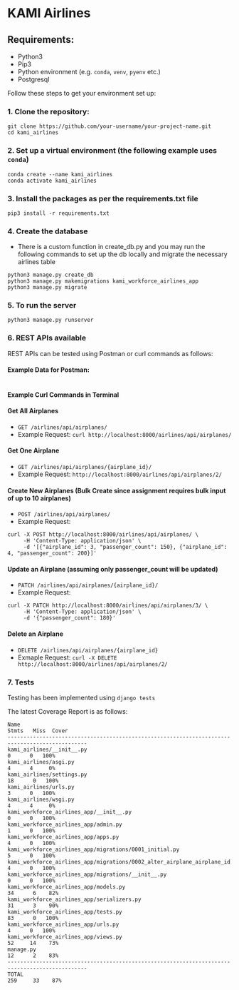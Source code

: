 # KAMI Airlines

## Requirements:

- Python3
- Pip3
- Python environment (e.g. `conda`, `venv`, `pyenv` etc.)
- Postgresql

Follow these steps to get your environment set up:

### 1. Clone the repository:

```
git clone https://github.com/your-username/your-project-name.git
cd kami_airlines
```

### 2. Set up a virtual environment (the following example uses `conda`)

```
conda create --name kami_airlines
conda activate kami_airlines
```

### 3. Install the packages as per the requirements.txt file

```
pip3 install -r requirements.txt
```

### 4. Create the database

- There is a custom function in create_db.py and you may run the following commands to set up the db locally and migrate the necessary airlines table

```
python3 manage.py create_db
python3 manage.py makemigrations kami_workforce_airlines_app
python3 manage.py migrate

```

### 5. To run the server

```
python3 manage.py runserver
```

### 6. REST APIs available

REST APIs can be tested using Postman or curl commands as follows:

#### Example Data for Postman:

```

```

#### Example Curl Commands in Terminal

#### Get All Airplanes

- `GET /airlines/api/airplanes/`
- Example Request: `curl http://localhost:8000/airlines/api/airplanes/`

#### Get One Airplane

- `GET /airlines/api/airplanes/{airplane_id}/`
- Example Request: `http://localhost:8000/airlines/api/airplanes/2/`

#### Create New Airplanes (Bulk Create since assignment requires bulk input of up to 10 airplanes)

- `POST /airlines/api/airplanes/`
- Example Request:

```
curl -X POST http://localhost:8000/airlines/api/airplanes/ \
     -H 'Content-Type: application/json' \
     -d '[{"airplane_id": 3, "passenger_count": 150}, {"airplane_id": 4, "passenger_count": 200}]'
```

#### Update an Airplane (assuming only passenger_count will be updated)

- `PATCH /airlines/api/airplanes/{airplane_id}/`
- Example Request:

```
curl -X PATCH http://localhost:8000/airlines/api/airplanes/3/ \
     -H 'Content-Type: application/json' \
     -d '{"passenger_count": 180}'
```

#### Delete an Airplane

- `DELETE /airlines/api/airplanes/{airplane_id}`
- Exmaple Request: `curl -X DELETE http://localhost:8000/airlines/api/airplanes/2/`

### 7. Tests

Testing has been implemented using `django tests`

The latest Coverage Report is as follows:

```
Name                                                                        Stmts   Miss  Cover
-----------------------------------------------------------------------------------------------
kami_airlines/__init__.py                                                       0      0   100%
kami_airlines/asgi.py                                                           4      4     0%
kami_airlines/settings.py                                                      18      0   100%
kami_airlines/urls.py                                                           3      0   100%
kami_airlines/wsgi.py                                                           4      4     0%
kami_workforce_airlines_app/__init__.py                                         0      0   100%
kami_workforce_airlines_app/admin.py                                            1      0   100%
kami_workforce_airlines_app/apps.py                                             4      0   100%
kami_workforce_airlines_app/migrations/0001_initial.py                          5      0   100%
kami_workforce_airlines_app/migrations/0002_alter_airplane_airplane_id.py       4      0   100%
kami_workforce_airlines_app/migrations/__init__.py                              0      0   100%
kami_workforce_airlines_app/models.py                                          34      6    82%
kami_workforce_airlines_app/serializers.py                                     31      3    90%
kami_workforce_airlines_app/tests.py                                           83      0   100%
kami_workforce_airlines_app/urls.py                                             4      0   100%
kami_workforce_airlines_app/views.py                                           52     14    73%
manage.py                                                                      12      2    83%
-----------------------------------------------------------------------------------------------
TOTAL                                                                         259     33    87%
```
